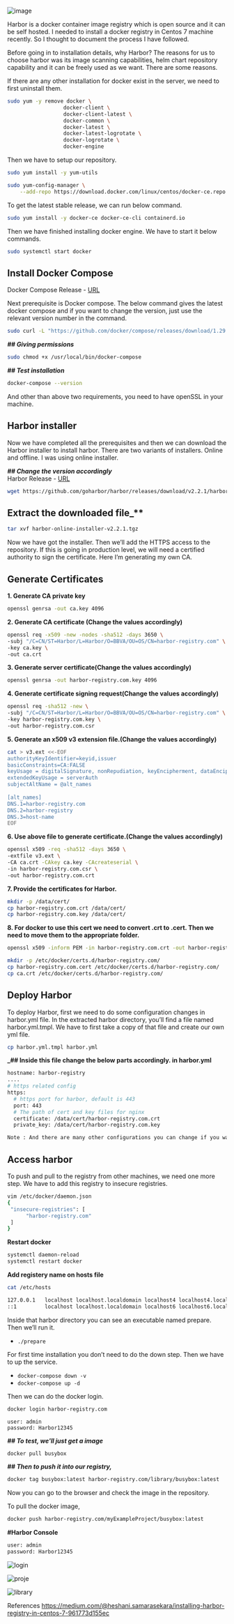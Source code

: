 ![image](https://user-images.githubusercontent.com/3519706/115870945-9b989200-a448-11eb-9815-804ae3e0e142.png)

Harbor is a docker container image registry which is open source and it can be self hosted. I needed to install a docker registry in Centos 7 machine recently. So I thought to document the process I have followed.

Before going in to installation details, why Harbor? The reasons for us to choose harbor was its image scanning capabilities, helm chart repository capability and it can be freely used as we want. There are some reasons.

If there are any other installation for docker exist in the server, we need to first uninstall them.
```bash
sudo yum -y remove docker \
                  docker-client \
                  docker-client-latest \
                  docker-common \
                  docker-latest \
                  docker-latest-logrotate \
                  docker-logrotate \
                  docker-engine
```
Then we have to setup our repository.
```bash
sudo yum install -y yum-utils 

sudo yum-config-manager \
    --add-repo https://download.docker.com/linux/centos/docker-ce.repo
```
To get the latest stable release, we can run below command.
```bash
sudo yum install -y docker-ce docker-ce-cli containerd.io
```

Then we have finished installing docker engine. We have to start it below commands.
```bash
sudo systemctl start docker
```
## Install Docker Compose

Docker Compose Release - [URL](https://github.com/docker/compose/releases)

Next prerequisite is Docker compose. The below command gives the latest docker compose and if you want to change the version, just use the relevant version number in the command.
```bash
sudo curl -L "https://github.com/docker/compose/releases/download/1.29.1/docker-compose-$(uname -s)-$(uname -m)" -o /usr/local/bin/docker-compose
```
**_## Giving permissions_**  
```bash
sudo chmod +x /usr/local/bin/docker-compose
```
**_## Test installation_**  
```bash
docker-compose --version
```
And other than above two requirements, you need to have openSSL in your machine.

## Harbor installer

Now we have completed all the prerequisites and then we can download the Harbor installer to install harbor. There are two variants of installers. Online and offline. I was using online installer.

**_## Change the version accordingly_**  
Harbor Release - [URL](https://github.com/goharbor/harbor/releases)
```bash
wget https://github.com/goharbor/harbor/releases/download/v2.2.1/harbor-online-installer-v2.2.1.tgz
```
## Extract the downloaded file_** 
```bash
tar xvf harbor-online-installer-v2.2.1.tgz
```
Now we have got the installer. Then we’ll add the HTTPS access to the repository. If this is going in production level, we will need a certified authority to sign the certificate. Here I’m generating my own CA.

## Generate Certificates

**1. Generate CA private key**  
```bash
openssl genrsa -out ca.key 4096
```
**2. Generate CA certificate (Change the values accordingly)**  
```bash
openssl req -x509 -new -nodes -sha512 -days 3650 \
-subj "/C=CN/ST=Harbor/L=Harbor/O=BBVA/OU=OS/CN=harbor-registry.com" \
-key ca.key \
-out ca.crt
```
**3. Generate server certificate(Change the values accordingly)**  
```bash
openssl genrsa -out harbor-registry.com.key 4096
```
**4. Generate certificate signing request(Change the values accordingly)**  
```bash
openssl req -sha512 -new \
-subj "/C=CN/ST=Harbor/L=Harbor/O=BBVA/OU=OS/CN=harbor-registry.com" \
-key harbor-registry.com.key \
-out harbor-registry.com.csr
```
**5. Generate an x509 v3 extension file.(Change the values accordingly)**  
```bash
cat > v3.ext <<-EOF  
authorityKeyIdentifier=keyid,issuer  
basicConstraints=CA:FALSE  
keyUsage = digitalSignature, nonRepudiation, keyEncipherment, dataEncipherment  
extendedKeyUsage = serverAuth  
subjectAltName = @alt_names  
  
[alt_names]  
DNS.1=harbor-registry.com  
DNS.2=harbor-registry  
DNS.3=host-name  
EOF
```
**6. Use above file to generate certificate.(Change the values accordingly)**  
```bash
openssl x509 -req -sha512 -days 3650 \
-extfile v3.ext \
-CA ca.crt -CAkey ca.key -CAcreateserial \
-in harbor-registry.com.csr \
-out harbor-registry.com.crt
```
**7. Provide the certificates for Harbor.**  
```bash
mkdir -p /data/cert/ 
cp harbor-registry.com.crt /data/cert/
cp harbor-registry.com.key /data/cert/
```
**8. For docker to use this cert we need to convert .crt to .cert. Then we need to move them to the appropriate folder.**  
```bash
openssl x509 -inform PEM -in harbor-registry.com.crt -out harbor-registry.com.cert

mkdir -p /etc/docker/certs.d/harbor-registry.com/
cp harbor-registry.com.cert /etc/docker/certs.d/harbor-registry.com/
cp ca.crt /etc/docker/certs.d/harbor-registry.com/
```
## Deploy Harbor

To deploy Harbor, first we need to do some configuration changes in harbor.yml file. In the extracted harbor directory, you’ll find a file named harbor.yml.tmpl. We have to first take a copy of that file and create our own yml file.
```bash
cp harbor.yml.tmpl harbor.yml
```
**_## Inside this file change the below parts accordingly. in harbor.yml**
```bash
hostname: harbor-registry  
....  
# https related config  
https:  
  # https port for harbor, default is 443  
  port: 443  
  # The path of cert and key files for nginx  
  certificate: /data/cert/harbor-registry.com.crt  
  private_key: /data/cert/harbor-registry.com.key

Note : And there are many other configurations you can change if you want.
```
## Access harbor

To push and pull to the registry from other machines, we need one more step. We have to add this registry to insecure registries.
```bash
vim /etc/docker/daemon.json  
{
 "insecure-registries": [
      "harbor-registry.com"
 ]
}
```
**Restart docker**  
```bash
systemctl daemon-reload
systemctl restart docker
```
**Add registery name on hosts file**
```bash
cat /etc/hosts
```
```bash
127.0.0.1   localhost localhost.localdomain localhost4 localhost4.localdomain4 harbor-registry.com harbor-registry
::1         localhost localhost.localdomain localhost6 localhost6.localdomain6
```
Inside that harbor directory you can see an executable named prepare. Then we’ll run it.

-   `./prepare`

For first time installation you don’t need to do the down step. Then we have to up the service.

-   `docker-compose down -v`
-   `docker-compose up -d`

Then we can do the docker login.
```bash
docker login harbor-registry.com
```
```
user: admin 
password: Harbor12345
```
**_## To test, we'll just get a image_**
```bash
docker pull busybox
```
**_## Then to push it into our registry,_**  
```bash
docker tag busybox:latest harbor-registry.com/library/busybox:latest
```
Now you can go to the browser and check the image in the repository.

To pull the docker image,
```bash
docker push harbor-registry.com/myExampleProject/busybox:latest
```

**#Harbor Console**
```bash
user: admin
password: Harbor12345
```
![login](https://user-images.githubusercontent.com/59168275/115875149-97bb3e80-a44d-11eb-8b27-cca7cd3a4c9f.png)

![proje](https://user-images.githubusercontent.com/59168275/115874877-4e6aef00-a44d-11eb-8261-781af785d7ec.png)

![library](https://user-images.githubusercontent.com/59168275/115874887-5034b280-a44d-11eb-929b-93003d559cdd.png)

References
https://medium.com/@heshani.samarasekara/installing-harbor-registry-in-centos-7-961773d155ec
